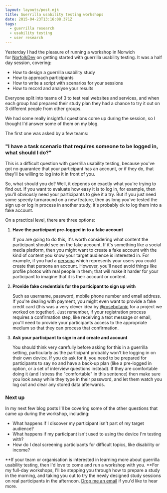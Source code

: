 ```yaml
---
layout: layouts/post.njk
title: Guerrilla usability testing workshops
date: 2015-04-23T13:16:08.371Z
tags:
  - guerrilla research
  - usability testing
  - user research
---
```

Yesterday I had the pleasure of running a workshop in Norwich for [NorfolkDev](http://www.meetup.com/Norfolk-Developers-NorDev/events/220916435/) on getting started with guerrilla usability testing. It was a half day session, covering:

-   How to design a guerrilla usability study
-   How to approach participants
-   How to write a script with scenarios for your sessions
-   How to record and analyse your results

Everyone split into teams of 3 to test real websites and services, and when each group had prepared their study plan they had a chance to try it out on 3 different people from other groups.

We had some really insightful questions come up during the session, so I thought I'd answer some of them on my blog.

The first one was asked by a few teams:

### "I have a task scenario that requires someone to be logged in, what should I do?"

This is a difficult question with guerrilla usability testing, because you've got no guarantee that your participant has an account, or if they do, that they'll be willing to log into it in front of you.

So, what should you do? Well, it depends on exactly what you're trying to find out. If you want to evaluate how easy it is to log in, for example, then you'll obviously need your participants to give it a try. But if you just need some speedy turnaround on a new feature, then as long you've tested the sign up or log in process in another study, it's probably ok to log them into a fake account.

On a practical level, there are three options:

1.  **Have the participant pre-logged in to a fake account**

    If you are going to do this, it's worth considering what content the participant should see on the fake account. If it's something like a social media platform, then you might want to create a fake account with the kind of content you know your target audience is interested in. For example, if you had a [persona](http://www.smashingmagazine.com/2014/08/06/a-closer-look-at-personas-part-1/) which represents your users you could create that persona an account. However, you'll need avoid things like profile photos with real people in them; that will make it harder for your participant to imagine that it is their account or content.

2.  **Provide fake credentials for the participant to sign up with**

    Such as username, password, mobile phone number and email address. If you're dealing with payment, you might even want to provide a fake credit card (this was a very clever idea by [@rosebotanic](http://twitter.com/rosebotanic) for a project we worked on together). Just remember, if your registration process requires a confirmation step, like receiving a text message or email, you'll need to provide your participants access to the appropriate medium so that they can process that confirmation.

3.  **Ask your participant to sign in and create and account**

    You should think very carefully before asking for this in a guerrilla setting, particularly as the participant probably won't be logging in on their own device. If you do ask for it, you need to be prepared for participants to say no and have a back-up plan (like a pre-logged in option, or a set of interview questions instead). If they are comfortable doing it (and I stress the "comfortable" in this sentence) then make sure you look away while they type in their password, and let them watch you log out and clear any stored data afterwards.

### Next up

In my next few blog posts I'll be covering some of the other questions that came up during the workshop, including:

-   What happens if I discover my participant isn't part of my target audience?
-   What happens if my participant isn't used to using the device I'm testing with?
-   How do I deal screening participants for difficult topics, like disability or income?

**If your team or organisation is interested in learning more about guerrilla usability testing, then I'd love to come and run a workshop with you. **For my full-day workshops, I'll be stepping you through how to prepare a study in the morning, and taking you out to try the newly designed study sessions on real participants in the afternoon. [Drop me an email](mailto:lily@lilydart.com) if you'd like to hear more.
